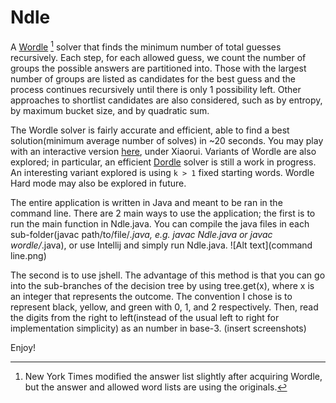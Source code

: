 # Ndle

A [Wordle](https://www.nytimes.com/games/wordle/index.html) [^1] solver that finds the minimum number of total guesses recursively. Each step, for each allowed guess, we count the number of groups the possible answers are partitioned into. Those with the largest number of groups are listed as candidates for the best guess and the process continues recursively until there is only 1 possibility left. Other approaches to shortlist candidates are also considered, such as by entropy, by maximum bucket size, and by quadratic sum. 

The Wordle solver is fairly accurate and efficient, able to find a best solution(minimum average number of solves) in ~20 seconds. You may play with an interactive version [here](https://freshman.dev/wordle/leaderboard), under Xiaorui. Variants of Wordle are also explored; in particular, an efficient [Dordle](https://dordlegame.io/) solver is still a work in progress. An interesting variant explored is using ```k > 1``` fixed starting words. Wordle Hard mode may also be explored in future.

The entire application is written in Java and meant to be ran in the command line. There are 2 main ways to use the application; the first is to run the main function in Ndle.java. You can compile the java files in each sub-folder(javac path/to/file/*.java, e.g. javac Ndle.java or javac wordle/*.java), or use Intellij and simply run Ndle.java.
![Alt text](command line.png)

The second is to use jshell. The advantage of this method is that you can go into the sub-branches of the decision tree by using tree.get(x), where x is an integer that represents the outcome. The convention I chose is to represent black, yellow, and green with 0, 1, and 2 respectively. Then, read the digits from the right to left(instead of the usual left to right for implementation simplicity) as an number in base-3. (insert screenshots)

Enjoy!

[^1]: New York Times modified the answer list slightly after acquiring Wordle, but the answer and allowed word lists are using the originals. 


